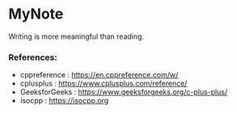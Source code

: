 # MyNote
Writing is more meaningful than reading.

### References:
- cppreference  : https://en.cppreference.com/w/
- cplusplus     : https://www.cplusplus.com/reference/
- GeeksforGeeks : https://www.geeksforgeeks.org/c-plus-plus/
- isocpp        : https://isocpp.org

